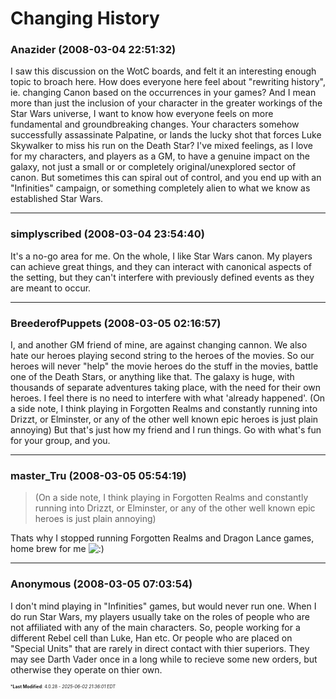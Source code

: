 # Changing History

### **Anazider** (2008-03-04 22:51:32)

I saw this discussion on the WotC boards, and felt it an interesting enough topic to broach here.
How does everyone here feel about "rewriting history", ie. changing Canon based on the occurrences in your games? And I mean more than just the inclusion of your character in the greater workings of the Star Wars universe, I want to know how everyone feels on more fundamental and groundbreaking changes. Your characters somehow successfully assassinate Palpatine, or lands the lucky shot that forces Luke Skywalker to miss his run on the Death Star?
I've mixed feelings, as I love for my characters, and players as a GM, to have a genuine impact on the galaxy, not just a small or or completely original/unexplored sector of canon. But sometimes this can spiral out of control, and you end up with an "Infinities" campaign, or something completely alien to what we know as established Star Wars.

---

### **simplyscribed** (2008-03-04 23:54:40)

It's a no-go area for me. On the whole, I like Star Wars canon. My players can achieve great things, and they can interact with canonical aspects of the setting, but they can't interfere with previously defined events as they are meant to occur.

---

### **BreederofPuppets** (2008-03-05 02:16:57)

I, and another GM friend of mine, are against changing cannon. We also hate our heroes playing second string to the heroes of the movies. So our heroes will never "help" the movie heroes do the stuff in the movies, battle one of the Death Stars, or anything like that. The galaxy is huge, with thousands of separate adventures taking place, with the need for their own heroes. I feel there is no need to interfere with what 'already happened'.
(On a side note, I think playing in Forgotten Realms and constantly running into Drizzt, or Elminster, or any of the other well known epic heroes is just plain annoying)
But that's just how my friend and I run things. Go with what's fun for your group, and you.

---

### **master_Tru** (2008-03-05 05:54:19)

> (On a side note, I think playing in Forgotten Realms and constantly running into Drizzt, or Elminster, or any of the other well known epic heroes is just plain annoying)

Thats why I stopped running Forgotten Realms and Dragon Lance games, home brew for me <!-- s:) -->![:)](https://i.ibb.co/8LPNcWCM/icon-e-smile.gif)<!-- s:) -->

---

### **Anonymous** (2008-03-05 07:03:54)

I don't mind playing in "Infinities" games, but would never run one. When I do run Star Wars, my players usually take on the roles of people who are not affiliated with any of the main characters. So, people working for a different Rebel cell than Luke, Han etc. Or people who are placed on "Special Units" that are rarely in direct contact with thier superiors. They may see Darth Vader once in a long while to recieve some new orders, but otherwise they operate on thier own.



<span style="font-size: 0.5em;">***Last Modified**: 4.0.28 - *2025-06-02 21:36:01 EDT*</span>